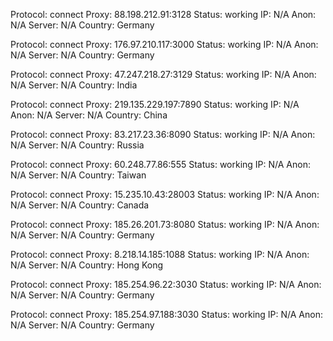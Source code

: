 Protocol: connect
Proxy: 88.198.212.91:3128
Status: working
IP: N/A
Anon: N/A
Server: N/A
Country: Germany

Protocol: connect
Proxy: 176.97.210.117:3000
Status: working
IP: N/A
Anon: N/A
Server: N/A
Country: Germany

Protocol: connect
Proxy: 47.247.218.27:3129
Status: working
IP: N/A
Anon: N/A
Server: N/A
Country: India

Protocol: connect
Proxy: 219.135.229.197:7890
Status: working
IP: N/A
Anon: N/A
Server: N/A
Country: China

Protocol: connect
Proxy: 83.217.23.36:8090
Status: working
IP: N/A
Anon: N/A
Server: N/A
Country: Russia

Protocol: connect
Proxy: 60.248.77.86:555
Status: working
IP: N/A
Anon: N/A
Server: N/A
Country: Taiwan

Protocol: connect
Proxy: 15.235.10.43:28003
Status: working
IP: N/A
Anon: N/A
Server: N/A
Country: Canada

Protocol: connect
Proxy: 185.26.201.73:8080
Status: working
IP: N/A
Anon: N/A
Server: N/A
Country: Germany

Protocol: connect
Proxy: 8.218.14.185:1088
Status: working
IP: N/A
Anon: N/A
Server: N/A
Country: Hong Kong

Protocol: connect
Proxy: 185.254.96.22:3030
Status: working
IP: N/A
Anon: N/A
Server: N/A
Country: Germany

Protocol: connect
Proxy: 185.254.97.188:3030
Status: working
IP: N/A
Anon: N/A
Server: N/A
Country: Germany


